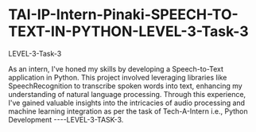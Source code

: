 # TAI-IP-Intern-Pinaki-SPEECH-TO-TEXT-IN-PYTHON-LEVEL-3-Task-3
LEVEL-3-Task-3


As an intern, I've honed my skills by developing a Speech-to-Text application in Python. This project involved leveraging libraries like SpeechRecognition to transcribe spoken words into text, enhancing my understanding of natural language processing. Through this experience, I've gained valuable insights into the intricacies of audio processing and machine learning integration as per the task of Tech-A-Intern i.e., Python Development ----LEVEL-3-TASK-3.
